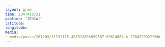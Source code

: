 ```yaml
---
layout: gram
time: 1347418721
caption: "JENGA!"
latitude: 
longitude: 
media:
- media/posts/201209/11191175_401512886699387_69614662_n_17842293220000351.jpg
---
```

